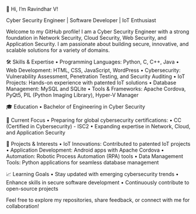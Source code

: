 👋 Hi, I’m Ravindhar V!

Cyber Security Engineer | Software Developer | IoT Enthusiast

Welcome to my GitHub profile! I am a Cyber Security Engineer with a strong foundation in Network Security, Cloud Security, Web Security, and Application Security. I am passionate about building secure, innovative, and scalable solutions for a variety of domains.

🛠️ Skills & Expertise
	•	Programming Languages: Python, C, C++, Java
	•	Web Development: HTML, CSS, JavaScript, WordPress
	•	Cybersecurity: Vulnerability Assessment, Penetration Testing, and Security Auditing
	•	IoT Projects: Hands-on experience with patented IoT solutions
	•	Database Management: MySQL and SQLite
	•	Tools & Frameworks: Apache Cordova, PyQt5, PIL (Python Imaging Library), Hyper-V Manager

🎓 Education
	•	Bachelor of Engineering in Cyber Security

🌱 Current Focus
	•	Preparing for global cybersecurity certifications:
	•	CC (Certified in Cybersecurity) - ISC2
	•	Expanding expertise in Network, Cloud, and Application Security

🚀 Projects & Interests
	•	IoT Innovations: Contributed to patented IoT projects
	•	Application Development: Android apps with Apache Cordova
	•	Automation: Robotic Process Automation (RPA) tools
	•	Data Management Tools: Python applications for seamless database management

📈 Learning Goals
	•	Stay updated with emerging cybersecurity trends
	•	Enhance skills in secure software development
	•	Continuously contribute to open-source projects

Feel free to explore my repositories, share feedback, or connect with me for collaboration!
